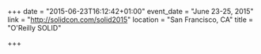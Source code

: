 +++
date = "2015-06-23T16:12:42+01:00"
event_date = "June 23-25, 2015"
link = "http://solidcon.com/solid2015"
location = "San Francisco, CA"
title = "O'Reilly SOLID"

+++

